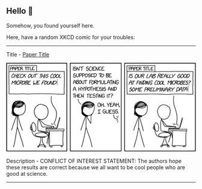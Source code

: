 ## Hello 👀

Somehow, you found yourself here.

Here, have a random XKCD comic for your troubles:

-----------------------------------

Title - [Paper Title](https://xkcd.com/2703)

![Paper Title](./random_comic.png)

Description - CONFLICT OF INTEREST STATEMENT: The authors hope these results are correct because we all want to be cool people who are good at science.

-----------------------------------